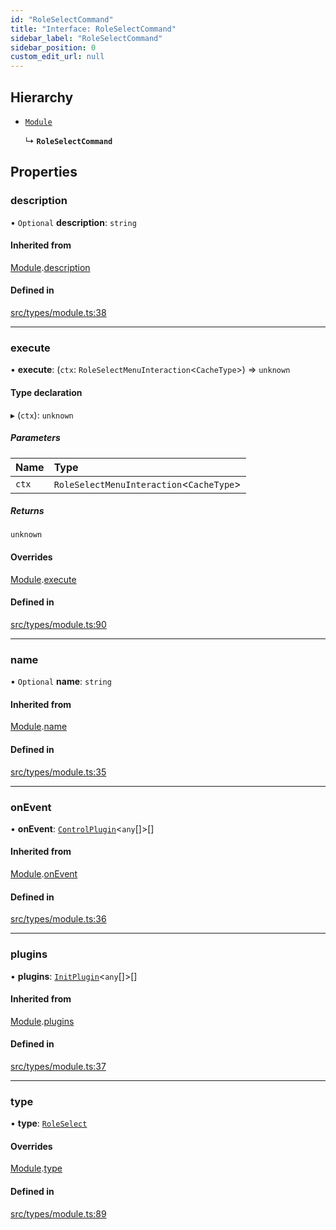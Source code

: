 ```yaml
---
id: "RoleSelectCommand"
title: "Interface: RoleSelectCommand"
sidebar_label: "RoleSelectCommand"
sidebar_position: 0
custom_edit_url: null
---
```


## Hierarchy

- [`Module`](Module.md)

  ↳ **`RoleSelectCommand`**

## Properties

### description

• `Optional` **description**: `string`

#### Inherited from

[Module](Module.md).[description](Module.md#description)

#### Defined in

[src/types/module.ts:38](https://github.com/sern-handler/handler/blob/33f1446/src/types/module.ts#L38)

___

### execute

• **execute**: (`ctx`: `RoleSelectMenuInteraction`<`CacheType`\>) => `unknown`

#### Type declaration

▸ (`ctx`): `unknown`

##### Parameters

| Name | Type |
| :------ | :------ |
| `ctx` | `RoleSelectMenuInteraction`<`CacheType`\> |

##### Returns

`unknown`

#### Overrides

[Module](Module.md).[execute](Module.md#execute)

#### Defined in

[src/types/module.ts:90](https://github.com/sern-handler/handler/blob/33f1446/src/types/module.ts#L90)

___

### name

• `Optional` **name**: `string`

#### Inherited from

[Module](Module.md).[name](Module.md#name)

#### Defined in

[src/types/module.ts:35](https://github.com/sern-handler/handler/blob/33f1446/src/types/module.ts#L35)

___

### onEvent

• **onEvent**: [`ControlPlugin`](ControlPlugin.md)<`any`[]\>[]

#### Inherited from

[Module](Module.md).[onEvent](Module.md#onevent)

#### Defined in

[src/types/module.ts:36](https://github.com/sern-handler/handler/blob/33f1446/src/types/module.ts#L36)

___

### plugins

• **plugins**: [`InitPlugin`](InitPlugin.md)<`any`[]\>[]

#### Inherited from

[Module](Module.md).[plugins](Module.md#plugins)

#### Defined in

[src/types/module.ts:37](https://github.com/sern-handler/handler/blob/33f1446/src/types/module.ts#L37)

___

### type

• **type**: [`RoleSelect`](../enums/CommandType.md#roleselect)

#### Overrides

[Module](Module.md).[type](Module.md#type)

#### Defined in

[src/types/module.ts:89](https://github.com/sern-handler/handler/blob/33f1446/src/types/module.ts#L89)

